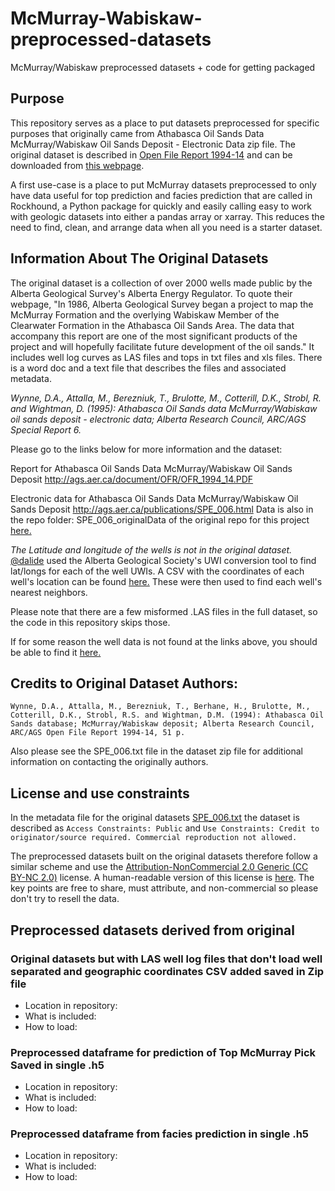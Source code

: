 # McMurray-Wabiskaw-preprocessed-datasets
McMurray/Wabiskaw preprocessed datasets + code for getting packaged

Purpose
-------
This repository serves as a place to put datasets preprocessed for specific purposes that originally came from Athabasca Oil Sands Data McMurray/Wabiskaw Oil Sands Deposit - Electronic Data zip file. The original dataset is described in <a href="https://ags.aer.ca/publications/OFR_1994_14.html">Open File Report 1994-14</a> and can be downloaded from <a href="https://ags.aer.ca/publications/SPE_006.html">this webpage</a>.

A first use-case is a place to put McMurray datasets preprocessed to only have data useful for top prediction and facies prediction that are called in Rockhound, a Python package for quickly and easily calling easy to work with geologic datasets into either a pandas array or xarray. This reduces the need to find, clean, and arrange data when all you need is a starter dataset. 


Information About The Original Datasets
-------
The original dataset is a collection of over 2000 wells made public by the Alberta Geological Survey's Alberta Energy Regulator. To quote their webpage, "In 1986, Alberta Geological Survey began a project to map the McMurray Formation and the overlying Wabiskaw Member of the Clearwater Formation in the Athabasca Oil Sands Area. The data that accompany this report are one of the most significant products of the project and will hopefully facilitate future development of the oil sands." It includes well log curves as LAS files and tops in txt files and xls files. There is a word doc and a text file that describes the files and associated metadata. 

_Wynne, D.A., Attalla, M., Berezniuk, T., Brulotte, M., Cotterill, D.K., Strobl, R. and Wightman, D. (1995): Athabasca Oil Sands data McMurray/Wabiskaw oil sands deposit - electronic data; Alberta Research Council, ARC/AGS Special Report 6._

Please go to the links below for more information and the dataset:

Report for Athabasca Oil Sands Data McMurray/Wabiskaw Oil Sands Deposit http://ags.aer.ca/document/OFR/OFR_1994_14.PDF

Electronic data for Athabasca Oil Sands Data McMurray/Wabiskaw Oil Sands Deposit http://ags.aer.ca/publications/SPE_006.html Data is also in the repo folder: SPE_006_originalData of the original repo for this project <a href="https://github.com/JustinGOSSES/MannvilleGroup_Strat_Hackathon/tree/master/SPE_006_originalData">here.</a>

_The Latitude and longitude of the wells is not in the original dataset._ <a href="https://github.com/dalide">@dalide<a> used the Alberta Geological Society's UWI conversion tool to find lat/longs for each of the well UWIs. A CSV with the coordinates of each well's location can be found <a href="https://github.com/JustinGOSSES/MannvilleGroup_Strat_Hackathon/blob/master/well_lat_lng.csv">here.</a> These were then used to find each well's nearest neighbors.

Please note that there are a few misformed .LAS files in the full dataset, so the code in this repository skips those.

If for some reason the well data is not found at the links above, you should be able to find it <a href="https://github.com/JustinGOSSES/MannvilleGroup_Strat_Hackathon/tree/master/SPE_006_originalData">here.</a>

## Credits to Original Dataset Authors:
```
Wynne, D.A., Attalla, M., Berezniuk, T., Berhane, H., Brulotte, M., Cotterill, D.K., Strobl, R.S. and Wightman, D.M. (1994): Athabasca Oil Sands database; McMurray/Wabiskaw deposit; Alberta Research Council, ARC/AGS Open File Report 1994-14, 51 p.
```
Also please see the SPE_006.txt file in the dataset zip file for additional information on contacting the originally authors.

## License and use constraints
In the metadata file for the original datasets <a href="https://github.com/JustinGOSSES/MannvilleGroup_Strat_Hackathon/blob/master/SPE_006_originalData/Metadata/SPE_006.txt">SPE_006.txt</a> the dataset is described as `Access Constraints: Public` and `Use Constraints: Credit to originator/source required. Commercial reproduction not allowed.`

The preprocessed datasets built on the original datasets therefore follow a similar scheme and use the <a href="https://creativecommons.org/licenses/by-nc/2.0/legalcode">Attribution-NonCommercial 2.0 Generic (CC BY-NC 2.0)</a> license. A human-readable version of this license is <a href="https://creativecommons.org/licenses/by-nc/2.0/">here</a>. The key points are free to share, must attribute, and non-commercial so please don't try to resell the data.

## Preprocessed datasets derived from original

### Original datasets but with LAS well log files that don't load well separated and geographic coordinates CSV added saved in Zip file
- Location in repository: 
- What is included:
- How to load:

### Preprocessed dataframe for prediction of Top McMurray Pick Saved in single .h5 
- Location in repository: 
- What is included:
- How to load:

### Preprocessed dataframe from facies prediction in single .h5
- Location in repository: 
- What is included:
- How to load:



